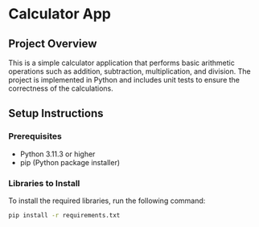 # Calculator App

## Project Overview

This is a simple calculator application that performs basic arithmetic operations such as addition, subtraction, multiplication, and division. The project is implemented in Python and includes unit tests to ensure the correctness of the calculations.

## Setup Instructions

### Prerequisites

- Python 3.11.3 or higher
- pip (Python package installer)

### Libraries to Install

To install the required libraries, run the following command:

```sh
pip install -r requirements.txt
